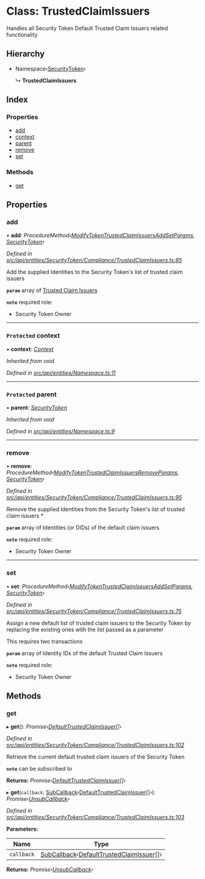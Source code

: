 # Class: TrustedClaimIssuers

Handles all Security Token Default Trusted Claim Issuers related functionality

## Hierarchy

* Namespace‹[SecurityToken](securitytoken.md)›

  ↳ **TrustedClaimIssuers**

## Index

### Properties

* [add](trustedclaimissuers.md#add)
* [context](trustedclaimissuers.md#protected-context)
* [parent](trustedclaimissuers.md#protected-parent)
* [remove](trustedclaimissuers.md#remove)
* [set](trustedclaimissuers.md#set)

### Methods

* [get](trustedclaimissuers.md#get)

## Properties

###  add

• **add**: *ProcedureMethod‹[ModifyTokenTrustedClaimIssuersAddSetParams](../interfaces/modifytokentrustedclaimissuersaddsetparams.md), [SecurityToken](securitytoken.md)›*

*Defined in [src/api/entities/SecurityToken/Compliance/TrustedClaimIssuers.ts:85](https://github.com/PolymathNetwork/polymesh-sdk/blob/c77f6a3e/src/api/entities/SecurityToken/Compliance/TrustedClaimIssuers.ts#L85)*

Add the supplied Identities to the Security Token's list of trusted claim issuers

**`param`** array of [Trusted Claim Issuers](../interfaces/trustedclaimissuer.md)

**`note`** required role:
  - Security Token Owner

___

### `Protected` context

• **context**: *[Context](context.md)*

*Inherited from void*

*Defined in [src/api/entities/Namespace.ts:11](https://github.com/PolymathNetwork/polymesh-sdk/blob/c77f6a3e/src/api/entities/Namespace.ts#L11)*

___

### `Protected` parent

• **parent**: *[SecurityToken](securitytoken.md)*

*Inherited from void*

*Defined in [src/api/entities/Namespace.ts:9](https://github.com/PolymathNetwork/polymesh-sdk/blob/c77f6a3e/src/api/entities/Namespace.ts#L9)*

___

###  remove

• **remove**: *ProcedureMethod‹[ModifyTokenTrustedClaimIssuersRemoveParams](../interfaces/modifytokentrustedclaimissuersremoveparams.md), [SecurityToken](securitytoken.md)›*

*Defined in [src/api/entities/SecurityToken/Compliance/TrustedClaimIssuers.ts:95](https://github.com/PolymathNetwork/polymesh-sdk/blob/c77f6a3e/src/api/entities/SecurityToken/Compliance/TrustedClaimIssuers.ts#L95)*

Remove the supplied Identities from the Security Token's list of trusted claim issuers   *

**`param`** array of Identities (or DIDs) of the default claim issuers

**`note`** required role:
  - Security Token Owner

___

###  set

• **set**: *ProcedureMethod‹[ModifyTokenTrustedClaimIssuersAddSetParams](../interfaces/modifytokentrustedclaimissuersaddsetparams.md), [SecurityToken](securitytoken.md)›*

*Defined in [src/api/entities/SecurityToken/Compliance/TrustedClaimIssuers.ts:75](https://github.com/PolymathNetwork/polymesh-sdk/blob/c77f6a3e/src/api/entities/SecurityToken/Compliance/TrustedClaimIssuers.ts#L75)*

Assign a new default list of trusted claim issuers to the Security Token by replacing the existing ones with the list passed as a parameter

This requires two transactions

**`param`** array of Identity IDs of the default Trusted Claim Issuers

**`note`** required role:
  - Security Token Owner

## Methods

###  get

▸ **get**(): *Promise‹[DefaultTrustedClaimIssuer](defaulttrustedclaimissuer.md)[]›*

*Defined in [src/api/entities/SecurityToken/Compliance/TrustedClaimIssuers.ts:102](https://github.com/PolymathNetwork/polymesh-sdk/blob/c77f6a3e/src/api/entities/SecurityToken/Compliance/TrustedClaimIssuers.ts#L102)*

Retrieve the current default trusted claim issuers of the Security Token

**`note`** can be subscribed to

**Returns:** *Promise‹[DefaultTrustedClaimIssuer](defaulttrustedclaimissuer.md)[]›*

▸ **get**(`callback`: [SubCallback](../globals.md#subcallback)‹[DefaultTrustedClaimIssuer](defaulttrustedclaimissuer.md)[]›): *Promise‹[UnsubCallback](../globals.md#unsubcallback)›*

*Defined in [src/api/entities/SecurityToken/Compliance/TrustedClaimIssuers.ts:103](https://github.com/PolymathNetwork/polymesh-sdk/blob/c77f6a3e/src/api/entities/SecurityToken/Compliance/TrustedClaimIssuers.ts#L103)*

**Parameters:**

Name | Type |
------ | ------ |
`callback` | [SubCallback](../globals.md#subcallback)‹[DefaultTrustedClaimIssuer](defaulttrustedclaimissuer.md)[]› |

**Returns:** *Promise‹[UnsubCallback](../globals.md#unsubcallback)›*
